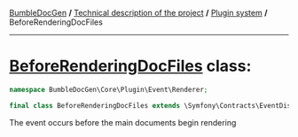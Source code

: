 [BumbleDocGen](/docs/README.md) **/**
[Technical description of the project](/docs/tech/readme.md) **/**
[Plugin system](/docs/tech/04_pluginSystem.md) **/**
BeforeRenderingDocFiles

---


# [BeforeRenderingDocFiles](https://github.com/bumble-tech/bumble-doc-gen/blob/master/src/Core/Plugin/Event/Renderer/BeforeRenderingDocFiles.php#L12) class:

```php
namespace BumbleDocGen\Core\Plugin\Event\Renderer;

final class BeforeRenderingDocFiles extends \Symfony\Contracts\EventDispatcher\Event
```
The event occurs before the main documents begin rendering


